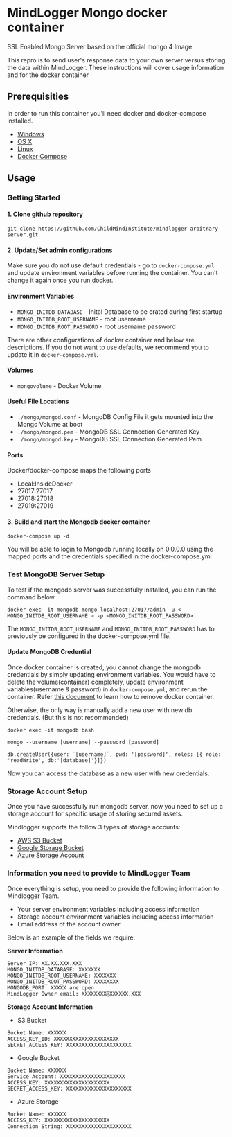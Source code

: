 #  MindLogger Mongo docker container

SSL Enabled Mongo Server based on the official mongo 4 Image

This repro is to send user's response data to your own server versus storing the data within MindLogger. These instructions will cover usage information and for the docker container 

## Prerequisities

In order to run this container you'll need docker and docker-compose installed.

* [Windows](https://docs.docker.com/windows/started)
* [OS X](https://docs.docker.com/mac/started/)
* [Linux](https://docs.docker.com/linux/started/)
* [Docker Compose](https://docs.docker.com/compose/install/)

## Usage

### Getting Started

#### 1. Clone github repository 

```
git clone https://github.com/ChildMindInstitute/mindlogger-arbitrary-server.git
```

#### 2. Update/Set admin configurations

Make sure you do not use default credentials - go to ``docker-compose.yml`` and update environment variables before running the container. You can't change it again once you run docker.
#### Environment Variables

* `MONGO_INITDB_DATABASE` - Inital Database to be crated during first startup
* `MONGO_INITDB_ROOT_USERNAME` - root username
* `MONGO_INITDB_ROOT_PASSWORD` - root username password

There are other configurations of docker container and below are descriptions. If you do not want to use defaults, we recommend you to update it in ``docker-compose.yml``.

#### Volumes

* `mongovolume` - Docker Volume 

#### Useful File Locations

* `./mongo/mongod.conf` - MongoDB Config File it gets mounted into the Mongo Volume at boot
* `./mongo/mongod.pem` - MongoDB SSL Connection Generated Key
* `./mongo/mongod.key` - MongoDB SSL Connection Generated Pem

#### Ports

Docker/docker-compose maps the following ports
- Local:InsideDocker
- 27017:27017
- 27018:27018
- 27019:27019
  
#### 3. Build and start the Mongodb docker container

```
docker-compose up -d
```

You will be able to login to Mongodb running locally on 0.0.0.0 using the
mapped ports and the credentials specified in the docker-compose.yml

### Test MongoDB Server Setup

To test if the mongodb server was successfully installed, you can run the command below

```
docker exec -it mongodb mongo localhost:27017/admin -u < MONGO_INITDB_ROOT_USERNAME > -p <MONGO_INITDB_ROOT_PASSWORD>
```

The ``MONGO_INITDB_ROOT_USERNAME`` and ``MONGO_INITDB_ROOT_PASSWORD`` has to previously be configured in the docker-compose.yml file.

#### Update MongoDB Credential
Once docker container is created, you cannot change the mongodb credentials by simply updating environment variables. You would have to delete the volume(container) completely, update environment variables(username & password) in ``docker-compose.yml``, and rerun the container.
Refer [this document](https://www.digitalocean.com/community/tutorials/how-to-remove-docker-images-containers-and-volumes) to learn how to remove docker container.

Otherwise, the only way is manually add a new user with new db credentials. (But this is not recommended)

```
docker exec -it mongodb bash

mongo --username [username] --password [password]

db.createUser({user: `[username]`, pwd: '[password]', roles: [{ role: 'readWrite', db:'[database]'}]})
```

Now you can access the database as a new user with new credentials.


### Storage Account Setup

Once you have successfully run mongodb server, now you need to set up a storage account for specific usage of storing secured assets.

Mindlogger supports the follow 3 types of storage accounts:
 - [ AWS S3 Bucket ](https://docs.aws.amazon.com/AmazonS3/latest/userguide/GetStartedWithS3.html)
 - [ Google Storage Bucket ](https://cloud.google.com/storage/docs/creating-buckets)
 - [ Azure Storage Account ](https://docs.microsoft.com/en-us/azure/storage/common/storage-account-create?toc=%2Fazure%2Fstorage%2Fblobs%2Ftoc.json&tabs=azure-portal)

### Information you need to provide to MindLogger Team 

Once everything is setup, you need to provide the following information to Mindlogger Team.

* Your server environment variables including access information
* Storage account environment variables including access information
* Email address of the account owner 

Below is an example of the fields we require: 

**Server Information**
```
Server IP: XX.XX.XXX.XXX
MONGO_INITDB_DATABASE: XXXXXXX
MONGO_INITDB_ROOT_USERNAME: XXXXXXX
MONGO_INITDB_ROOT_PASSWORD: XXXXXXXX
MONGODB_PORT: XXXXX are open
MindLogger Owner email: XXXXXXXX@XXXXXX.XXX
```
**Storage Account Information**

- S3 Bucket
```
Bucket Name: XXXXXX
ACCESS_KEY_ID: XXXXXXXXXXXXXXXXXXXXX
SECRET_ACCESS_KEY: XXXXXXXXXXXXXXXXXXXXX
```
- Google Bucket
```
Bucket Name: XXXXXX
Service Account: XXXXXXXXXXXXXXXXXXXXX
ACCESS_KEY: XXXXXXXXXXXXXXXXXXXXX
SECRET_ACCESS_KEY: XXXXXXXXXXXXXXXXXXXXX
```
- Azure Storage
```
Bucket Name: XXXXXX
ACCESS_KEY: XXXXXXXXXXXXXXXXXXXXX
Connection String: XXXXXXXXXXXXXXXXXXXXX
```
